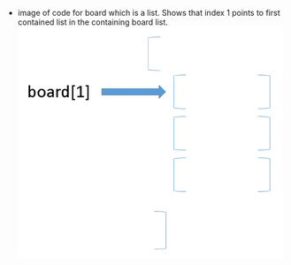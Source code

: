 - image of code for board which is a list.  Shows that index 1 points to first contained list in the containing board list.
![image of board list, showing index 1 points to first contained list](assets/images/list_in_list.png)